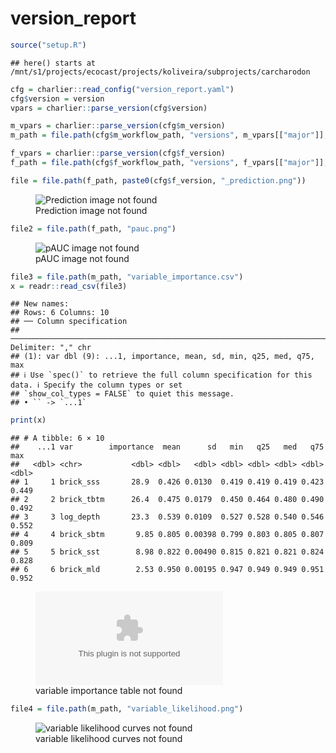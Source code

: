 version_report
================

``` r
source("setup.R")
```

    ## here() starts at /mnt/s1/projects/ecocast/projects/koliveira/subprojects/carcharodon

``` r
cfg = charlier::read_config("version_report.yaml")
cfg$version = version
vpars = charlier::parse_version(cfg$version)

m_vpars = charlier::parse_version(cfg$m_version)
m_path = file.path(cfg$m_workflow_path, "versions", m_vpars[["major"]], cfg$m_version)

f_vpars = charlier::parse_version(cfg$f_version)
f_path = file.path(cfg$f_workflow_path, "versions", f_vpars[["major"]], cfg$f_version)
```

``` r
file = file.path(f_path, paste0(cfg$f_version, "_prediction.png"))
```

<figure>
<img
src="/mnt/s1/projects/ecocast/projects/koliveira/subprojects/carcharodon/workflows/forecast_workflow/versions/v01/v01.0108/v01.0108_prediction.png"
alt="Prediction image not found" />
<figcaption aria-hidden="true">Prediction image not found</figcaption>
</figure>

``` r
file2 = file.path(f_path, "pauc.png")
```

<figure>
<img
src="/mnt/s1/projects/ecocast/projects/koliveira/subprojects/carcharodon/workflows/forecast_workflow/versions/v01/v01.0108/pauc.png"
alt="pAUC image not found" />
<figcaption aria-hidden="true">pAUC image not found</figcaption>
</figure>

``` r
file3 = file.path(m_path, "variable_importance.csv")
x = readr::read_csv(file3)
```

    ## New names:
    ## Rows: 6 Columns: 10
    ## ── Column specification
    ## ────────────────────────────────────────────────────────────────────────────────── Delimiter: "," chr
    ## (1): var dbl (9): ...1, importance, mean, sd, min, q25, med, q75, max
    ## ℹ Use `spec()` to retrieve the full column specification for this data. ℹ Specify the column types or set
    ## `show_col_types = FALSE` to quiet this message.
    ## • `` -> `...1`

``` r
print(x)
```

    ## # A tibble: 6 × 10
    ##    ...1 var        importance  mean      sd   min   q25   med   q75   max
    ##   <dbl> <chr>           <dbl> <dbl>   <dbl> <dbl> <dbl> <dbl> <dbl> <dbl>
    ## 1     1 brick_sss       28.9  0.426 0.0130  0.419 0.419 0.419 0.423 0.449
    ## 2     2 brick_tbtm      26.4  0.475 0.0179  0.450 0.464 0.480 0.490 0.492
    ## 3     3 log_depth       23.3  0.539 0.0109  0.527 0.528 0.540 0.546 0.552
    ## 4     4 brick_sbtm       9.85 0.805 0.00398 0.799 0.803 0.805 0.807 0.809
    ## 5     5 brick_sst        8.98 0.822 0.00490 0.815 0.821 0.821 0.824 0.828
    ## 6     6 brick_mld        2.53 0.950 0.00195 0.947 0.949 0.949 0.951 0.952

<figure>
<embed
src="/mnt/s1/projects/ecocast/projects/koliveira/subprojects/carcharodon/workflows/modeling_workflow/versions/v01/v01.0008/variable_importance.csv" />
<figcaption aria-hidden="true">variable importance table not
found</figcaption>
</figure>

``` r
file4 = file.path(m_path, "variable_likelihood.png")
```

<figure>
<img
src="/mnt/s1/projects/ecocast/projects/koliveira/subprojects/carcharodon/workflows/modeling_workflow/versions/v01/v01.0008/variable_likelihood.png"
alt="variable likelihood curves not found" />
<figcaption aria-hidden="true">variable likelihood curves not
found</figcaption>
</figure>
